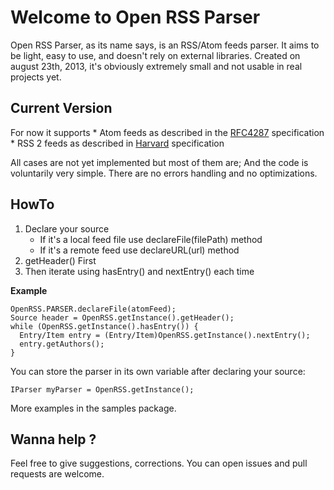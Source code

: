# Welcome to Open RSS Parser

Open RSS Parser, as its name says, is an RSS/Atom feeds parser. It aims to be light, easy to use, and doesn't rely on external libraries.
Created on august 23th, 2013, it's obviously extremely small and not usable in real projects yet.  

## Current Version

For now it supports
	* Atom feeds as described in the [RFC4287](http://www.ietf.org/rfc/rfc4287.txt) specification
	* RSS 2 feeds as described in [Harvard](http://cyber.law.harvard.edu/tech/rss) specification

All cases are not yet implemented but most of them are; And the code is voluntarily very simple. There are no errors handling and no optimizations.

## HowTo

1. Declare your source
	* If it's a local feed file use declareFile(filePath) method
	* If it's a remote feed use declareURL(url) method
2. getHeader() First
3. Then iterate using hasEntry() and nextEntry() each time

**Example**

    OpenRSS.PARSER.declareFile(atomFeed);
    Source header = OpenRSS.getInstance().getHeader();
    while (OpenRSS.getInstance().hasEntry()) {
      Entry/Item entry = (Entry/Item)OpenRSS.getInstance().nextEntry();
      entry.getAuthors();
    }

You can store the parser in its own variable after declaring your source:

    IParser myParser = OpenRSS.getInstance();

More examples in the samples package.

## Wanna help ?

Feel free to give suggestions, corrections. You can open issues and pull requests are welcome.